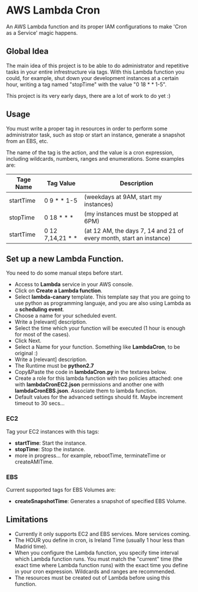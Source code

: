 # AWS Lambda Cron

An AWS Lambda function and its proper IAM configurations to make 'Cron as a Service' magic happens.

## Global Idea

The main idea of this project is to be able to do administrator and repetitive tasks in your entire infrestructure via tags. With this Lambda function you could, for example, shut down your development instances at a certain hour, writing a tag named "stopTime" with the value "0 18 * * 1-5".

This project is its very early days, there are a lot of work to do yet :)

## Usage

You must write a proper tag in resources in order to perform some administrator task, such as stop or start an instance, generate a snapshot from an EBS, etc.

The name of the tag is the action, and the value is a cron expression, including wildcards, numbers, ranges and enumerations. Some examples are:

Tage Name | Tag Value | Description
---- | ---- | ---
startTime | 0 9 * * 1-5 | (weekdays at 9AM, start my instances)
stopTime | 0 18 * * * |  (my instances must be stopped at 6PM)
startTime | 0 12 7,14,21 * * | (at 12 AM, the days 7, 14 and 21 of every month, start an instance)

## Set up a new Lambda Function.

You need to do some manual steps before start.

- Access to **Lambda** service in your AWS console.
- Click on **Create a Lambda function**.
- Select **lambda-canary** template. This template say that you are going to use python as programming languaje, and you are also using Lambda as a **scheduling event**.
- Choose a name for your scheduled event.
- Write a [relevant] description.
- Select the time which your function will be executed (1 hour is enough for most of the cases).
- Click Next.
- Select a Name for your function. Something like **LambdaCron**, to be original :)
- Write a [relevant] description.
- The Runtime must be **python2.7**
- Copy&Paste the code in **lambdaCron.py** in the textarea below.
- Create a role for this lambda function with two policies attached: one with **lambdaCronEC2.json** permissions and another one with **lambdaCronEBS.json**. Associate them to lambda function.
- Default values for the advanced settings should fit. Maybe increment timeout to 30 secs...

### EC2

Tag your EC2 instances with this tags:

- **startTime**: Start the instance.
- **stopTime**: Stop the instance.
- more in progress... for example, rebootTime, terminateTime or createAMITime.

### EBS

Current supported tags for EBS Volumes are:

- **createSnapshotTime**: Generates a snapshot of specified EBS Volume.

## Limitations

- Currently it only supports EC2 and EBS services. More services coming.
- The HOUR you define in cron, is Ireland Time (usually 1 hour less than Madrid time).
- When you configure the Lambda function, you specify time interval which Lambda function runs. You must match the "current" time (the exact time where Lambda function runs) with the exact time you define in your cron expression. Wildcards and ranges are recommended.
- The resources must be created out of Lambda before using this function.